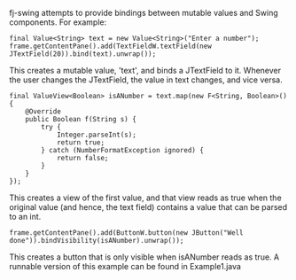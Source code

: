 fj-swing attempts to provide bindings between mutable values and Swing components.  For example:

    final Value<String> text = new Value<String>("Enter a number");
    frame.getContentPane().add(TextFieldW.textField(new JTextField(20)).bind(text).unwrap());

This creates a mutable value, 'text', and binds a JTextField to it.  Whenever the user changes the JTextField, the value in text changes, and vice versa.

    final ValueView<Boolean> isANumber = text.map(new F<String, Boolean>() {
        @Override
        public Boolean f(String s) {
            try {
                Integer.parseInt(s);
                return true;
            } catch (NumberFormatException ignored) {
                return false;
            }
        }
    });

This creates a view of the first value, and that view reads as true when the original value (and hence, the text field) contains a value that can be parsed to an int.

    frame.getContentPane().add(ButtonW.button(new JButton("Well done")).bindVisibility(isANumber).unwrap());

This creates a button that is only visible when isANumber reads as true.  A runnable version of this example can be found in Example1.java